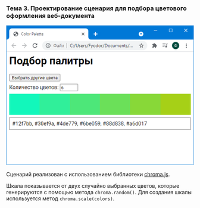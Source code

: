 ### Тема 3. Проектирование сценария для подбора цветового оформления веб-документа

![](images/task-3.png)

Сценарий реализован с использованием библиотеки [chroma.js](https://gka.github.io/chroma.js/).

Шкала показывается от двух случайно выбранных цветов, которые генерируются с помощью метода `chroma.random()`. Для создания шкалы используется метод `chroma.scale(colors)`.

